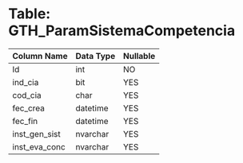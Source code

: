 # Table: GTH_ParamSistemaCompetencia

| Column Name | Data Type | Nullable |
|-------------|-----------|----------|
| Id | int | NO |
| ind_cia | bit | YES |
| cod_cia | char | YES |
| fec_crea | datetime | YES |
| fec_fin | datetime | YES |
| inst_gen_sist | nvarchar | YES |
| inst_eva_conc | nvarchar | YES |
